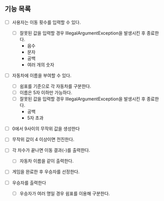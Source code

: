 ## 기능 목록

- [ ] 사용자는 이동 횟수를 입력할 수 있다. 
  - [ ] 잘못된 값을 입력할 경우 IllegalArgumentException을 발생시킨 후 종료한다.
    - 음수
    - 문자
    - 공백
    - 여러 개의 숫자
- [ ] 자동차에 이름을 부여할 수 있다.
  - [ ] 쉼표를 기준으로 각 자동차를 구분한다.
  - [ ] 이름은 5자 이하만 가능하다.
  - [ ] 잘못된 값을 입력할 경우 IllegalArgumentException을 발생시킨 후 종료한다.
    - 공백
    - 5자 초과

- [ ] 0에서 9사이의 무작위 값을 생성한다
- [ ] 무작위 값이 4 이상이면 전진한다.

- [ ] 각 차수가 끝나면 이동 결과(-)를 출력한다.
    - [ ] 자동차 이름을 같이 출력한다.

- [ ] 게임을 완료한 후 우승자를 선정한다.
- [ ] 우승자를 출력한다
  - [ ] 우승자가 여러 명일 경우 쉼표를 이용해 구분한다.